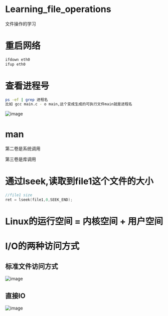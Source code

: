 # Learning_file_operations
文件操作的学习

# 重启网络

```bash
ifdown eth0
ifup eth0
```

# 查看进程号

```bash
ps -ef | grep 进程名
比如 gcc main.c - o main,这个变成生成的可执行文件main就是进程名
```

![image](https://github.com/1AoB/Learning_file_operations/assets/78208268/8a84e4fc-1bd0-42c9-9b3d-f6e4d63a4d24)

# man

第二卷是系统调用

第三卷是库调用

# 通过lseek,读取到file1这个文件的大小
```c
//file1 size
ret = lseek(file1,0,SEEK_END);
```
# Linux的运行空间 = 内核空间 + 用户空间

# I/O的两种访问方式
## 标准文件访问方式
![image](https://github.com/1AoB/Learning_file_operations/assets/78208268/75e593cc-1e7f-4606-b736-2a151fe56ccc)

## 直接IO
![image](https://github.com/1AoB/Learning_file_operations/assets/78208268/76b17439-5252-4ea5-aa6d-5281fa02f37e)

